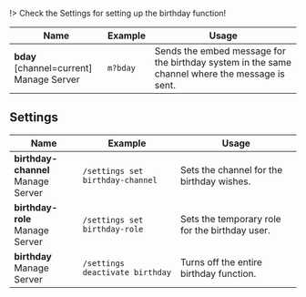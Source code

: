 !> Check the Settings for setting up the birthday function!

<!-- tab:Prefix Commands -->
Name              | Example           | Usage                                                                         
 ---------------- | ----------------- | ----------------------------------------------------------------------------- 
**bday** [channel=current]<br><span class="user-permissions">Manage Server</span> | `m?bday` | Sends the embed message for the birthday system in the same channel where the message is sent.
<!-- tabs:end -->


## Settings
<!-- tab:Slash Commands -->
Name              | Example           | Usage                                                                         
 ---------------- | ----------------- | ----------------------------------------------------------------------------- 
**birthday-channel**<br><span class="user-permissions">Manage Server</span> | `/settings set birthday-channel` | Sets the channel for the birthday wishes.
**birthday-role**<br><span class="user-permissions">Manage Server</span> | `/settings set birthday-role` | Sets the temporary role for the birthday user.
**birthday**<br><span class="user-permissions">Manage Server</span> | `/settings deactivate birthday` | Turns off the entire birthday function.
<!-- tabs:end -->
